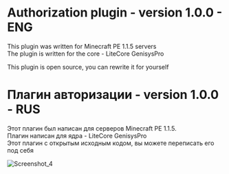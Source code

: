 # Authorization plugin - version 1.0.0 - ENG

This plugin was written for Minecraft PE 1.1.5 servers                                                                                    
The plugin is written for the core - LiteCore GenisysPro                                                                             

This plugin is open source, you can rewrite it for yourself

# Плагин авторизации - version 1.0.0 - RUS

Этот плагин был написан для серверов Minecraft PE 1.1.5.                                                                            
Плагин написан для ядра - LiteCore GenisysPro                                                  
Этот плагин с открытым исходным кодом, вы можете переписать его под себя

![Screenshot_4](https://user-images.githubusercontent.com/110713770/192499507-e5ff6d9b-edb4-497e-9427-9d1e8b3bc6ce.png)
